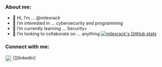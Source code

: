 
### About me:
- 👋 Hi, I’m ... @milesrack
- 👀 I’m interested in ... cybersecurity and programming
- 🌱 I’m currently learning ... Security+
- 💞️ I’m looking to collaborate on ... anything
[![milesrack's GitHub stats](https://github-readme-stats.vercel.app/api?username=milesrack)](https://github.com/anuraghazra/github-readme-stats)

### Connect with me:
[<img align="left" alt="codeSTACKr | LinkedIn" width="22px" src="https://cdn.jsdelivr.net/npm/simple-icons@v3/icons/linkedin.svg" />][linkedin]
